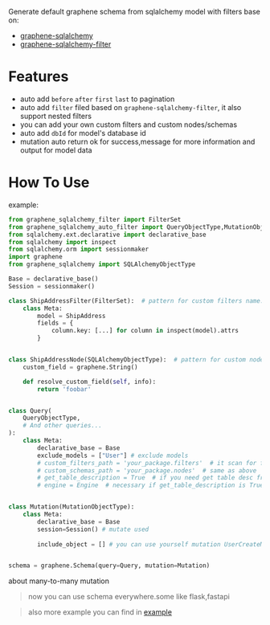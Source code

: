 Generate default graphene schema from sqlalchemy model with filters base on:
* [graphene-sqlalchemy](https://github.com/graphql-python/graphene-sqlalchemy.git)
* [graphene-sqlalchemy-filter](https://github.com/art1415926535/graphene-sqlalchemy-filter)

# Features

- auto add `before` `after` `first` `last` to pagination
- auto add `filter` filed based on `graphene-sqlalchemy-filter`, it also support nested filters
- you can add your own custom filters and custom nodes/schemas
- auto add `dbId` for model's database id
- mutation auto return ok for success,message for more information and output for model data


# How To Use
example:
```python
from graphene_sqlalchemy_filter import FilterSet
from graphene_sqlalchemy_auto_filter import QueryObjectType,MutationObjectType
from sqlalchemy.ext.declarative import declarative_base
from sqlalchemy import inspect
from sqlalchemy.orm import sessionmaker
import graphene
from graphene_sqlalchemy import SQLAlchemyObjectType

Base = declarative_base() 
Session = sessionmaker()

class ShipAddressFilter(FilterSet):  # pattern for custom filters name: ModelName + Filter
    class Meta:
        model = ShipAddress
        fields = {
            column.key: [...] for column in inspect(model).attrs
        }


class ShipAddressNode(SQLAlchemyObjectType):  # pattern for custom node name: ModelName + Node
    custom_field = graphene.String()

    def resolve_custom_field(self, info):
        return 'foobar'


class Query(
    QueryObjectType,
    # And other queries...
):
    class Meta:
        declarative_base = Base
        exclude_models = ["User"] # exclude models
        # custom_filters_path = 'your_package.filters'  # it scan for filters and compare filter name and model name 
        # custom_schemas_path = 'your_package.nodes'  # same as above
        # get_table_description = True  # if you need get table desc from existing DB, you also need set Engine 
        # engine = Engine  # necessary if get_table_description is True


class Mutation(MutationObjectType):
    class Meta:
        declarative_base = Base
        session=Session() # mutate used
        
        include_object = [] # you can use yourself mutation UserCreateMutation, UserUpdateMutation


schema = graphene.Schema(query=Query, mutation=Mutation)

```

about many-to-many mutation

>now you can use schema everywhere.some like flask,fastapi

>also more example you can find in [example](https://github.com/goodking-bq/graphene-sqlalchemy-auto/tree/master/example)
